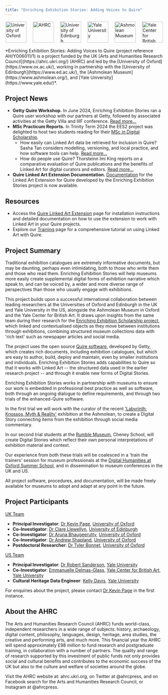 ```yaml
---
title: "Enriching Exhibition Stories: Adding Voices to Quire"
---
```


<div style="display: flex; justify-content: center;">
    <img src="/community/projects/researchnetwork/ox_brand1_rev_rect.gif" alt="University of Oxford" height="67" style="margin-right: 20px;" />
    <img src="/community/projects/researchnetwork/UKRI_AHR_Council-Logo_Horiz-RGB.png" alt="AHRC" height="67" style="margin-right: 20px;" />
    <img src="/community/projects/ees2/edinburgh logo.png" alt="University of Edinburgh" height="67" style="margin-right: 20px;" />
    <img src="/community/projects/ees2/yale logo.png" alt="Yale University" height="67" style="margin-right: 20px;" />
    <img src="/community/projects/ees2/ashmolean logo.png" alt="Ashmolean Museum" height="67" style="margin-right: 20px;" />
    <img src="/community/projects/ees2/YCBA logo.png" alt="Yale Center for British Art" height="67" />
</div>
<br>
*Enriching Exhibition Stories: Adding Voices to Quire (project reference AH/Y006011/1) is a project funded by the UK [Arts and Humanities Research Council](https://ahrc.ukri.org/) (AHRC) and led by the [University of Oxford](https://www.ox.ac.uk/), working in partnership with the [University of Edinburgh](https://www.ed.ac.uk/), the [Ashmolean Museum](https://www.ashmolean.org/), and [Yale University](https://www.yale.edu/)*. 

## Project News
- **Getty Quire Workshop.** In June 2024, Enriching Exhibition Stories ran a Quire user workshop with our partners at Getty, followed by associated activities at the Getty Villa and IIIF conference. [Read more…](https://linked.art/community/projects/ees2/news/quire_workshop)
- **MSc Practicum Reports.** In Trinity Term 2024 the EES2 project was delighted to host two students reading for their [MSc in Digital Scholarship](https://www.humanities.ox.ac.uk/mscdigsch).
    - How easily can Linked Art data be retrieved for inclusion in Quire? Sasha Tan considers modelling, versioning, and local practice, and how software tools can help. [Read more…](https://linked.art/community/projects/ees2/news/quire_workshop/linked_art_retrieval_tool_practicum)
    - How do people use Quire? Thorsteinn Imi King reports on a comparative evaluation of Quire publications and the benefits of Linked Art for digital curators and editors. [Read more...](https://linked.art/community/projects/ees2/news/quire_workshop/quire_comparison_practicum)
- **Quire Linked Art Extension Documentation.** [Documentation](https://linked.art/community/projects/ees2/docs/quire) for the Linked Art Extension for Quire developed by the Enriching Exhibition Stories project is now available.

## Resources

- Access the [Quire Linked Art Extension](https://linked.art/community/projects/ees2/docs/quire/) page for installation instructions and detailed documentation on how to use the extension to work with Linked Art in your Quire projects.
- Explore our [Training](https://linked.art/community/projects/ees2/docs/training) page for a comprehensive tutorial on using Linked Art with Quire.

## Project Summary
Traditional exhibition catalogues are extremely informative documents, but may be daunting, perhaps even intimidating, both to those who write them and those who read them. Enriching Exhibition Stories will help museums more easily create supplemental digital forms of exhibition narrative which speak to, and can be voiced by, a wider and more diverse range of perspectives than those who usually engage with exhibitions.

This project builds upon a successful international collaboration between leading researchers at the Universities of Oxford and Edinburgh in the UK and Yale University in the US, alongside the Ashmolean Museum in Oxford and the Yale Center for British Art. It draws upon insights from the same team during their research for the [Enriching Exhibition Scholarship project](https://www.sps.ed.ac.uk/research/research-project/enriching-exhibition-scholarship), which linked and contextualised objects as they move between institutions through exhibitions, combining structured museum collections data with 'rich text' such as newspaper articles and social media.

The project uses the open source [Quire software](https://quire.getty.edu/), developed by Getty, which creates rich documents, including exhibition catalogues, but which are easy to author, build, deploy and maintain, even by smaller institutions and individuals. Enriching Exhibition Stories adds capabilities to Quire so that it works with Linked Art -- the structured data used in the earlier research project -- and through it enable new forms of Digital Stories.

Enriching Exhibition Stories works in partnership with museums to ensure our work is embedded in professional best practice as well as software, both through an ongoing dialogue to define requirements, and through two trials of the enhanced-Quire software.

In the first trial we will work with the curator of the recent ['Labyrinth: Knossos, Myth & Reality'](https://www.ashmolean.org/exhibition/labyrinth-knossos-myth-reality) exhibition at the Ashmolean, to create a Digital Story connecting items from the exhibition through social media commentary.

In our second trial students at the [Rumble Museum](http://www.rumblemuseum.org.uk/), Cheney School, will create Digital Stories which reflect their own personal interpretations of exhibition material and context.

Our experience from both these trials will be coalesced in a 'train the trainers' session for museum professionals at the [Digital Humanities at Oxford Summer School](https://digitalscholarship.web.ox.ac.uk/digital-humanities-oxford-summer-school), and in dissemination to museum conferences in the UK and US.

All project software, procedures, and documentation, will be made freely available for museums to adopt and adapt at any point in the future.

## Project Participants

<u>UK Team</u>

- **Principal Investigator**: [Dr Kevin Page](https://eng.ox.ac.uk/people/kevin-page/), [University of Oxford](https://www.ox.ac.uk/)
- **Co-Investigator**: [Dr Clare Llewellyn](https://www.sps.ed.ac.uk/staff/clare-llewellyn), [University of Edinburgh](https://www.ed.ac.uk/)
- **Co-Investigator**: [Dr Aruna Bhaugeerutty](https://www.linkedin.com/in/arunab/), [University of Oxford](https://www.ox.ac.uk/)
- **Co-Investigator**: [Dr Andrew Shapland](https://www.ashmolean.org/people/andrew-shapland), [University of Oxford](https://www.ox.ac.uk/)
- **Postdoctoral Researcher**: [Dr Tyler Bonnet](https://eng.ox.ac.uk/people/tyler-bonnet/), [University of Oxford](https://www.ox.ac.uk/)

<u>US Team</u>

- **Principal Investigator**: [Dr Robert Sanderson](https://www.linkedin.com/in/robert-sanderson/), [Yale University](https://www.yale.edu/)
- **Co-Investigator**: [Emmanuelle Delmas-Glass](https://www.linkedin.com/in/emmanuelle-delmas-glass-3929343/), [Yale Center for British Art](https://britishart.yale.edu/), [Yale University](https://www.yale.edu/)
- **Cultural Heritage Data Engineer**: [Kelly Davis](https://www.linkedin.com/in/daviskellyk/), [Yale University](https://www.yale.edu/)

For enquiries about the project, please contact [Dr Kevin Page](https://eng.ox.ac.uk/people/kevin-page/) in the first instance.

## About the AHRC
The Arts and Humanities Research Council (AHRC) funds world-class, independent researchers in a wide range of subjects: history, archaeology, digital content, philosophy, languages, design, heritage, area studies, the creative and performing arts, and much more. This financial year the AHRC will spend approximately £98 million to fund research and postgraduate training, in collaboration with a number of partners. The quality and range of research supported by this investment of public funds not only provides social and cultural benefits and contributes to the economic success of the UK but also to the culture and welfare of societies around the globe.
 
Visit the AHRC website at: ahrc.ukri.org, on Twitter at @ahrcpress, and on Facebook search for the Arts and Humanities Research Council, or Instagram at @ahrcpress.
